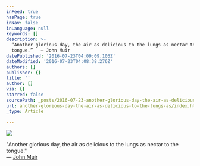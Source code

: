 ```yaml
---
inFeed: true
hasPage: true
inNav: false
inLanguage: null
keywords: []
description: >-
  “Another glorious day, the air as delicious to the lungs as nectar to the
  tongue.”   ― John Muir
datePublished: '2016-07-23T04:09:09.103Z'
dateModified: '2016-07-23T04:08:38.276Z'
authors: []
publisher: {}
title: ''
author: []
via: {}
starred: false
sourcePath: _posts/2016-07-23-another-glorious-day-the-air-as-delicious-to-the-lungs-as.md
url: another-glorious-day-the-air-as-delicious-to-the-lungs-as/index.html
_type: Article

---
```

![](https://the-grid-user-content.s3-us-west-2.amazonaws.com/dd84b879-7912-41a3-a48d-343ba79276bd.jpg)

"Another glorious day, the air as delicious to the lungs as nectar to the tongue."   
― [John Muir][0]

[0]: https://www.goodreads.com/author/show/5297.John_Muir